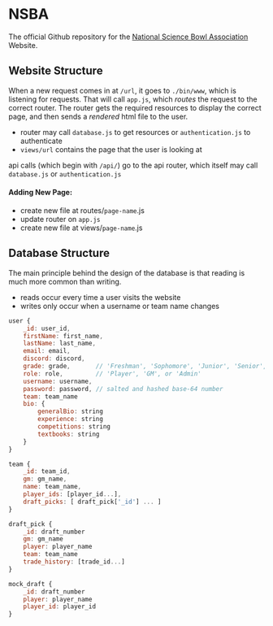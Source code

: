 # NSBA

The official Github repository for the [National Science Bowl Association](https://nsba.herokuapp.com) Website.

## Website Structure

When a new request comes in at `/url`, it goes to `./bin/www`, which is listening for requests.
That will call `app.js`, which _routes_ the request to the correct router.
The router gets the required resources to display the correct page, and then sends a _rendered_ html file to the user.

- router may call `database.js` to get resources or `authentication.js` to authenticate
- `views/url` contains the page that the user is looking at

api calls (which begin with `/api/`) go to the api router, which itself may call `database.js` or `authentication.js`

#### Adding New Page:

- create new file at routes/`page-name`.js
- update router on `app.js`
- create new file at views/`page-name`.js

## Database Structure

The main principle behind the design of the database is that reading is much more common than writing.
- reads occur every time a user visits the website
- writes only occur when a username or team name changes

```js
user {
    _id: user_id,
    firstName: first_name,
    lastName: last_name,
    email: email,
    discord: discord,
    grade: grade,       // 'Freshman', 'Sophomore', 'Junior', 'Senior', or 'College'
    role: role,         // 'Player', 'GM', or 'Admin'
    username: username,
    password: password, // salted and hashed base-64 number
    team: team_name
    bio: {
        generalBio: string
        experience: string
        competitions: string
        textbooks: string
    }
}

team {
	_id: team_id,
	gm: gm_name,
	name: team_name,
	player_ids: [player_id...],
	draft_picks: [ draft_pick['_id'] ... ]
}

draft_pick {
	_id: draft_number
	gm: gm_name
	player: player_name
	team: team_name
	trade_history: [trade_id...]
}

mock_draft {
	_id: draft_number
	player: player_name
	player_id: player_id
}
```